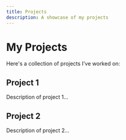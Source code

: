 ```yaml
---
title: Projects
description: A showcase of my projects
---
```


# My Projects

Here's a collection of projects I've worked on:

## Project 1

Description of project 1...

## Project 2

Description of project 2...
